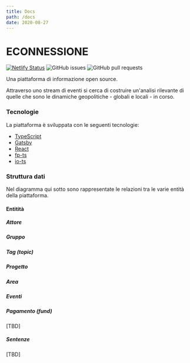 ```yaml
---
title: Docs
path: /docs
date: 2020-08-27
---
```


<FullSizeSection>

# ECONNESSIONE

[![Netlify Status](https://api.netlify.com/api/v1/badges/afcdb4f9-1027-4d05-b59a-4a8dfa473808/deploy-status)](https://app.netlify.com/sites/econnessione/deploys)
![GitHub issues](https://img.shields.io/github/issues/ascariandrea/econnessione)
![GitHub pull requests](https://img.shields.io/github/issues-pr/ascariandrea/econnessione)

Una piattaforma di informazione open source.

Attraverso uno stream di eventi si cerca di costruire un'analisi rilevante di quelle che sono le dinamiche geopolitiche - globali e locali - in corso.

### Tecnologie

La piattaforma è sviluppata con le seguenti tecnologie:

- [TypeScript](https://www.typescriptlang.org/)
- [Gatsby](https://gatsbyjs.org/)
- [React](https://it.reactjs.org/)
- [fp-ts](https://gcanti.github.io/fp-ts/)
- [io-ts](https://gcanti.github.io/io-ts/)


### Struttura dati

Nel diagramma qui sotto sono rappresentate le relazioni tra le varie entità della piattaforma.

<GQLVoyager />

#### Entitità

##### Attore

##### Gruppo

##### Tag (topic)

##### Progetto

##### Area

##### Eventi

##### Pagamento (fund)

[TBD]

##### Sentenze

[TBD]



</FullSizeSection>